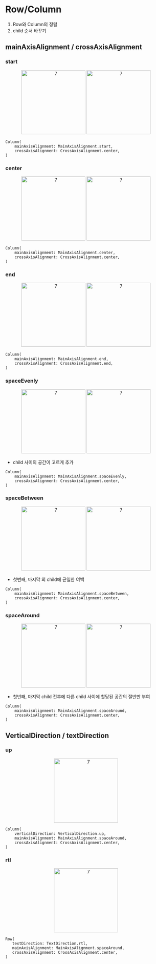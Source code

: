 # Row/Column

1. Row와 Column의 정렬
2. child 순서 바꾸기

## mainAxisAlignment / crossAxisAlignment
### start
<p align="center">
<img width="200" alt="7" src="https://github.com/SloWax/Flutter-Practice/assets/62653558/4cd0f183-19e7-4368-9fa1-6b18716075fe">
<img width="200" alt="7" src="https://github.com/SloWax/Flutter-Practice/assets/62653558/021bf91e-77c6-4bcd-a9f5-21a09373ea96">
</p>

```
Column(
    mainAxisAlignment: MainAxisAlignment.start,
    crossAxisAlignment: CrossAxisAlignment.center,
)
```

### center
<p align="center">
<img width="200" alt="7" src="https://github.com/SloWax/Flutter-Practice/assets/62653558/a932438b-f51f-402a-8b45-a63f1650f36c">
<img width="200" alt="7" src="https://github.com/SloWax/Flutter-Practice/assets/62653558/419aaeff-287b-41bb-8bbf-9c0cf873fc1e">
</p>

```
Column(
    mainAxisAlignment: MainAxisAlignment.center,
    crossAxisAlignment: CrossAxisAlignment.center,
)
```

### end
<p align="center">
<img width="200" alt="7" src="https://github.com/SloWax/Flutter-Practice/assets/62653558/3edbf1cf-c3d7-4725-8fa8-82086cf689e0">
<img width="200" alt="7" src="https://github.com/SloWax/Flutter-Practice/assets/62653558/cd9b9517-2193-4337-af1a-01ed4593980c">
</p>

```
Column(
    mainAxisAlignment: MainAxisAlignment.end,
    crossAxisAlignment: CrossAxisAlignment.end,
)
```

### spaceEvenly
<p align="center">
<img width="200" alt="7" src="https://github.com/SloWax/Flutter-Practice/assets/62653558/5a8d6954-77d8-40ce-9c71-ba813555156e">
<img width="200" alt="7" src="https://github.com/SloWax/Flutter-Practice/assets/62653558/15764f46-b5a8-44a7-be90-6a593d5ab200">
</p>

* child 사이의 공간이 고르게 추가

```
Column(
    mainAxisAlignment: MainAxisAlignment.spaceEvenly,
    crossAxisAlignment: CrossAxisAlignment.center,
)
```

### spaceBetween
<p align="center">
<img width="200" alt="7" src="https://github.com/SloWax/Flutter-Practice/assets/62653558/d3a37250-0115-4b2d-8879-ed48649e28cc">
<img width="200" alt="7" src="https://github.com/SloWax/Flutter-Practice/assets/62653558/0b572ebf-0f20-4237-984b-a666078381c8">
</p>

* 첫번째, 마지막 외 child에 균일한 여백

```
Column(
    mainAxisAlignment: MainAxisAlignment.spaceBetween,
    crossAxisAlignment: CrossAxisAlignment.center,
)
```

### spaceAround
<p align="center">
<img width="200" alt="7" src="https://github.com/SloWax/Flutter-Practice/assets/62653558/67ab5d3b-c5af-434a-9cd7-c071e6f3df40">
<img width="200" alt="7" src="https://github.com/SloWax/Flutter-Practice/assets/62653558/aff82f25-368e-405a-9f47-ac48cfddf81b">
</p>

* 첫번째, 마지막 child 전후에 다른 child 사이에 할당된 공간의 절반만 부여

```
Column(
    mainAxisAlignment: MainAxisAlignment.spaceAround,
    crossAxisAlignment: CrossAxisAlignment.center,
)
```
## VerticalDirection / textDirection
### up
<p align="center">
<img width="200" alt="7" src="https://github.com/SloWax/Flutter-Practice/assets/62653558/36823a93-7485-4bd3-b4c5-34659b4867e5">
</p>

```
Column(
	verticalDirection: VerticalDirection.up,
    mainAxisAlignment: MainAxisAlignment.spaceAround,
    crossAxisAlignment: CrossAxisAlignment.center,
)
```

### rtl
<p align="center">
<img width="200" alt="7" src="https://github.com/SloWax/Flutter-Practice/assets/62653558/fa7c01d9-2b88-46ed-9c5d-01d6b9bdca2e">
</p>

```
Row(
   textDirection: TextDirection.rtl,
   mainAxisAlignment: MainAxisAlignment.spaceAround,
   crossAxisAlignment: CrossAxisAlignment.center,
)
```